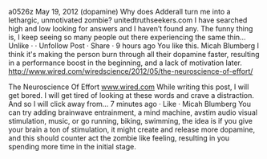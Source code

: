 a0526z
May 19, 2012
(dopamine) Why does Adderall turn me into a lethargic, unmotivated zombie?
unitedtruthseekers.com
I have searched high and low looking for answers and I haven’t found any. The funny thing is, I keep seeing so many people out there experiencing the same thin…
Unlike ·  · Unfollow Post · Share · 9 hours ago
You like this.
Micah Blumberg I think it's making the person burn through all their dopamine faster, resulting in a performance boost in the beginning, and a lack of motivation later.
http://www.wired.com/wiredscience/2012/05/the-neuroscience-of-effort/

The Neuroscience Of Effort
www.wired.com
While writing this post, I will get bored. I will get tired of looking at these words and crave a distraction. And so I will click away from...
7 minutes ago · Like · 
Micah Blumberg You can try adding brainwave entrainment, a mind machine, avstim audio visual stimulation, music, or go running, biking, swimming, the idea is if you give your brain a ton of stimulation, it might create and release more dopamine, and this should counter act the zombie like feeling, resulting in you spending more time in the initial stage. 
